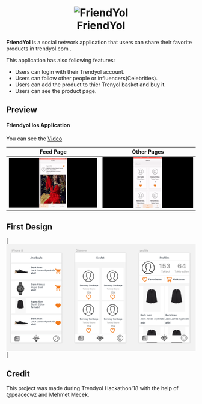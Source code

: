 <h1 align="center">
    <img alt="FriendYol" src="https://raw.githubusercontent.com/berkaybarlas/friendYol/images/appIcon.png" width="200px" height="200px" />
  <br />
  FriendYol
</h1>

**FriendYol** is a social network application that users can share their favorite products in trendyol.com .

This application has also following features:
* Users can login with their Trendyol account.
* Users can follow other people or influencers(Celebrities).
* Users can add the product to thier Trenyol basket and buy it.
* Users can see the product page.

## Preview

#### Friendyol Ios Application

You can see the [Video](https://raw.githubusercontent.com/berkaybarlas/friendYol/images/video.mp4)

| Feed Page | Other Pages |
|:---:|:---:|
| ![feedPage](https://raw.githubusercontent.com/berkaybarlas/friendYol/master/images/feedPage.gif) | ![OtherPages](https://raw.githubusercontent.com/berkaybarlas/friendYol/master/images/otherPages.gif) |

## First Design
| ![design](https://raw.githubusercontent.com/berkaybarlas/friendYol/master/images/initialDesign.png) |

## Credit
This project was made during Trendyol Hackathon'18 with the help of @peacecwz and Mehmet Mecek.

